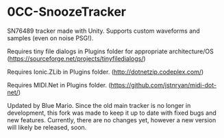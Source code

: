 # 0CC-SnoozeTracker
SN76489 tracker made with Unity. Supports custom waveforms and samples (even on noise PSG!).

Requires tiny file dialogs in Plugins folder for appropriate architecture/OS (https://sourceforge.net/projects/tinyfiledialogs/)

Requires Ionic.ZLib in Plugins folder. (http://dotnetzip.codeplex.com/)

Requires MIDI.Net in Plugins folder. (https://github.com/jstnryan/midi-dot-net/)

Updated by Blue Mario. Since the old main tracker is no longer in development, this fork was made to keep it up to date with fixed bugs and new features. Currently, there are no changes yet, however a new version will likely be released, soon.
